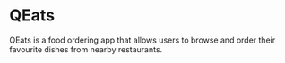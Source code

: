 # QEats
QEats is a food ordering app that allows users to browse and order their favourite dishes from nearby restaurants.
